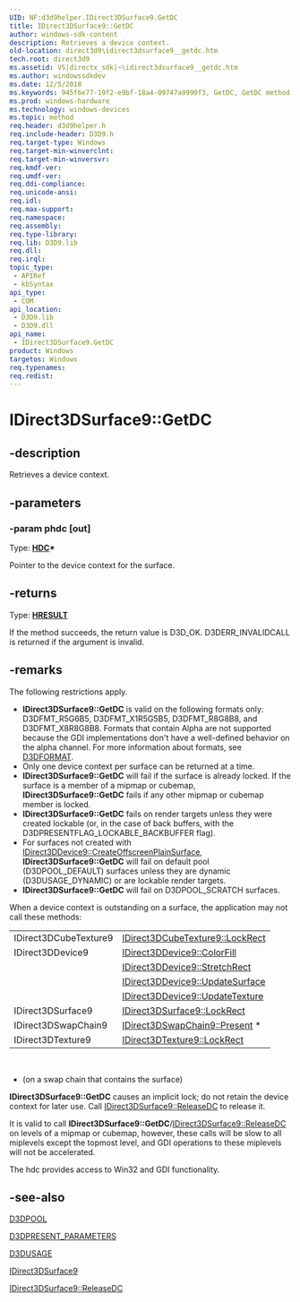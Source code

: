 ```yaml
---
UID: NF:d3d9helper.IDirect3DSurface9.GetDC
title: IDirect3DSurface9::GetDC
author: windows-sdk-content
description: Retrieves a device context.
old-location: direct3d9\idirect3dsurface9__getdc.htm
tech.root: direct3d9
ms.assetid: VS|directx_sdk|~\idirect3dsurface9__getdc.htm
ms.author: windowssdkdev
ms.date: 12/5/2018
ms.keywords: 945f6e77-19f2-e9bf-18a4-09747a9990f3, GetDC, GetDC method [Direct3D 9], GetDC method [Direct3D 9],IDirect3DSurface9 interface, IDirect3DSurface9 interface [Direct3D 9],GetDC method, IDirect3DSurface9.GetDC, IDirect3DSurface9::GetDC, d3d9helper/IDirect3DSurface9::GetDC, direct3d9.idirect3dsurface9__getdc
ms.prod: windows-hardware
ms.technology: windows-devices
ms.topic: method
req.header: d3d9helper.h
req.include-header: D3D9.h
req.target-type: Windows
req.target-min-winverclnt: 
req.target-min-winversvr: 
req.kmdf-ver: 
req.umdf-ver: 
req.ddi-compliance: 
req.unicode-ansi: 
req.idl: 
req.max-support: 
req.namespace: 
req.assembly: 
req.type-library: 
req.lib: D3D9.lib
req.dll: 
req.irql: 
topic_type:
 - APIRef
 - kbSyntax
api_type:
 - COM
api_location:
 - D3D9.lib
 - D3D9.dll
api_name:
 - IDirect3DSurface9.GetDC
product: Windows
targetos: Windows
req.typenames: 
req.redist: 
---
```


# IDirect3DSurface9::GetDC


## -description


Retrieves a device context.


## -parameters




### -param phdc [out]

Type: <b><a href="https://msdn.microsoft.com/4553cafc-450e-4493-a4d4-cb6e2f274d46">HDC</a>*</b>

Pointer to the device context for the surface.


## -returns



Type: <b><a href="https://msdn.microsoft.com/en-us/library/Hh437604(v=VS.85).aspx">HRESULT</a></b>

If the method succeeds, the return value is D3D_OK. D3DERR_INVALIDCALL is returned if the argument is invalid.




## -remarks



The following restrictions apply.

<ul>
<li><b>IDirect3DSurface9::GetDC</b> is valid on the following formats only: D3DFMT_R5G6B5, D3DFMT_X1R5G5B5, D3DFMT_R8G8B8, and D3DFMT_X8R8G8B8. Formats that contain Alpha are not supported because the GDI implementations don't have a well-defined behavior on the alpha channel. For more information about formats, see <a href="https://msdn.microsoft.com/en-us/library/Bb172558(v=VS.85).aspx">D3DFORMAT</a>.</li>
<li>Only one device context per surface can be returned at a time.</li>
<li><b>IDirect3DSurface9::GetDC</b> will fail if the surface is already locked. If the surface is a member of a mipmap or cubemap, <b>IDirect3DSurface9::GetDC</b> fails if any other mipmap or cubemap member is locked.</li>
<li><b>IDirect3DSurface9::GetDC</b> fails on render targets unless they were created lockable (or, in the case of back buffers, with the D3DPRESENTFLAG_LOCKABLE_BACKBUFFER flag).</li>
<li>For surfaces not created with <a href="https://msdn.microsoft.com/en-us/library/Bb174358(v=VS.85).aspx">IDirect3DDevice9::CreateOffscreenPlainSurface</a>, <b>IDirect3DSurface9::GetDC</b> will fail on default pool (D3DPOOL_DEFAULT) surfaces unless they are dynamic (D3DUSAGE_DYNAMIC) or are lockable render targets.</li>
<li><b>IDirect3DSurface9::GetDC</b> will fail on D3DPOOL_SCRATCH surfaces.</li>
</ul>
When a device context is outstanding on a surface, the application may not call these methods:

<table>
<tr>
<td>IDirect3DCubeTexture9</td>
<td>
<a href="https://msdn.microsoft.com/en-us/library/Bb174334(v=VS.85).aspx">IDirect3DCubeTexture9::LockRect</a>
</td>
</tr>
<tr>
<td>IDirect3DDevice9</td>
<td>
<a href="https://msdn.microsoft.com/en-us/library/Bb174353(v=VS.85).aspx">IDirect3DDevice9::ColorFill</a>
</td>
</tr>
<tr>
<td></td>
<td>
<a href="https://msdn.microsoft.com/en-us/library/Bb174471(v=VS.85).aspx">IDirect3DDevice9::StretchRect</a>
</td>
</tr>
<tr>
<td></td>
<td>
<a href="https://msdn.microsoft.com/en-us/library/Bb205857(v=VS.85).aspx">IDirect3DDevice9::UpdateSurface</a>
</td>
</tr>
<tr>
<td></td>
<td>
<a href="https://msdn.microsoft.com/en-us/library/Bb205858(v=VS.85).aspx">IDirect3DDevice9::UpdateTexture</a>
</td>
</tr>
<tr>
<td>IDirect3DSurface9</td>
<td>
<a href="https://msdn.microsoft.com/en-us/library/Bb205896(v=VS.85).aspx">IDirect3DSurface9::LockRect</a>
</td>
</tr>
<tr>
<td>IDirect3DSwapChain9</td>
<td>
<a href="https://msdn.microsoft.com/en-us/library/Bb205908(v=VS.85).aspx">IDirect3DSwapChain9::Present</a> *</td>
</tr>
<tr>
<td>IDirect3DTexture9</td>
<td>
<a href="https://msdn.microsoft.com/en-us/library/Bb205913(v=VS.85).aspx">IDirect3DTexture9::LockRect</a>
</td>
</tr>
</table>
 

* (on a swap chain that contains the surface)

<b>IDirect3DSurface9::GetDC</b> causes an implicit lock; do not retain the device context for later use. Call <a href="https://msdn.microsoft.com/en-us/library/Bb205897(v=VS.85).aspx">IDirect3DSurface9::ReleaseDC</a> to release it.	

It is valid to call <b>IDirect3DSurface9::GetDC</b>/<a href="https://msdn.microsoft.com/en-us/library/Bb205897(v=VS.85).aspx">IDirect3DSurface9::ReleaseDC</a> on levels of a mipmap or cubemap, however, these calls will be slow to all miplevels except the topmost level, and GDI operations to these miplevels will not be accelerated.

The hdc provides access to Win32 and GDI functionality.




## -see-also




<a href="https://msdn.microsoft.com/en-us/library/Bb172584(v=VS.85).aspx">D3DPOOL</a>



<a href="https://msdn.microsoft.com/en-us/library/Bb172588(v=VS.85).aspx">D3DPRESENT_PARAMETERS</a>



<a href="https://msdn.microsoft.com/en-us/library/Bb172625(v=VS.85).aspx">D3DUSAGE</a>



<a href="https://msdn.microsoft.com/en-us/library/Bb205892(v=VS.85).aspx">IDirect3DSurface9</a>



<a href="https://msdn.microsoft.com/en-us/library/Bb205897(v=VS.85).aspx">IDirect3DSurface9::ReleaseDC</a>
 

 

